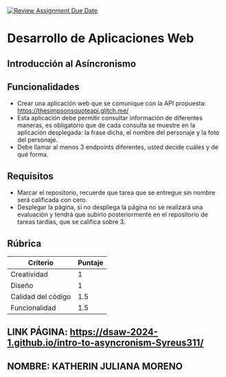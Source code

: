 [![Review Assignment Due Date](https://classroom.github.com/assets/deadline-readme-button-24ddc0f5d75046c5622901739e7c5dd533143b0c8e959d652212380cedb1ea36.svg)](https://classroom.github.com/a/IzcH6WD-)

# Desarrollo de Aplicaciones Web

## Introducción al Asíncronismo

## Funcionalidades

-   Crear una aplicación web que se comunique con la API propuesta: https://thesimpsonsquoteapi.glitch.me/
-   Esta aplicación debe permitir consultar información de diferentes maneras, es obligatorio que de cada consulta se muestre en la aplicación desplegada: la frase dicha, el nombre del personaje y la foto del personaje.
-   Debe llamar al menos 3 endpoints diferentes, usted decide cuáles y de qué forma.

## Requisitos

-   Marcar el repositorio, recuerde que tarea que se entregue sin nombre será calificada con cero.
-   Desplegar la página, si no despliega la página no se realizará una evaluación y tendrá que subirlo posteriormente en el repositorio de tareas tardías, que se califica sobre 3.

## Rúbrica

| Criterio           | Puntaje |
| ------------------ | ------- |
| Creatividad        | 1       |
| Diseño             | 1       |
| Calidad del código | 1.5     |
| Funcionalidad      | 1.5     |

## LINK PÁGINA: https://dsaw-2024-1.github.io/intro-to-asyncronism-Syreus311/

## NOMBRE: KATHERIN JULIANA MORENO

